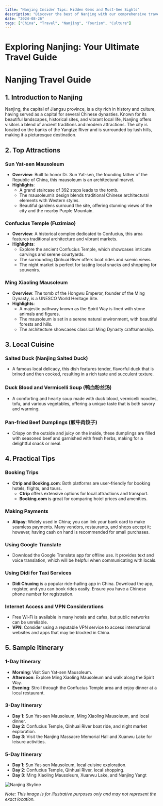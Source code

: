 ```yaml
---
title: "Nanjing Insider Tips: Hidden Gems and Must-See Sights"
description: "Discover the best of Nanjing with our comprehensive travel guide. Explore top attractions, savor local cuisine, and get insider tips for an unforgettable Chinese adventure."
date: "2024-08-26"
tags: ["China", "Travel", "Nanjing", "Tourism", "Culture"]
---
```


# Exploring Nanjing: Your Ultimate Travel Guide

# Nanjing Travel Guide

## 1. Introduction to Nanjing
Nanjing, the capital of Jiangsu province, is a city rich in history and culture, having served as a capital for several Chinese dynasties. Known for its beautiful landscapes, historical sites, and vibrant local life, Nanjing offers visitors a blend of ancient traditions and modern attractions. The city is located on the banks of the Yangtze River and is surrounded by lush hills, making it a picturesque destination.

## 2. Top Attractions

### Sun Yat-sen Mausoleum
- **Overview**: Built to honor Dr. Sun Yat-sen, the founding father of the Republic of China, this mausoleum is an architectural marvel.
- **Highlights**:
  - A grand staircase of 392 steps leads to the tomb.
  - The mausoleum’s design blends traditional Chinese architectural elements with Western styles.
  - Beautiful gardens surround the site, offering stunning views of the city and the nearby Purple Mountain.

### Confucius Temple (Fuzimiao)
- **Overview**: A historical complex dedicated to Confucius, this area features traditional architecture and vibrant markets.
- **Highlights**:
  - Explore the ancient Confucius Temple, which showcases intricate carvings and serene courtyards.
  - The surrounding Qinhuai River offers boat rides and scenic views.
  - The night market is perfect for tasting local snacks and shopping for souvenirs.

### Ming Xiaoling Mausoleum
- **Overview**: The tomb of the Hongwu Emperor, founder of the Ming Dynasty, is a UNESCO World Heritage Site.
- **Highlights**:
  - A majestic pathway known as the Spirit Way is lined with stone animals and figures.
  - The mausoleum is set in a serene natural environment, with beautiful forests and hills.
  - The architecture showcases classical Ming Dynasty craftsmanship.

## 3. Local Cuisine

### Salted Duck (Nanjing Salted Duck)
- A famous local delicacy, this dish features tender, flavorful duck that is brined and then cooked, resulting in a rich taste and succulent texture.

### Duck Blood and Vermicelli Soup (鸭血粉丝汤)
- A comforting and hearty soup made with duck blood, vermicelli noodles, tofu, and various vegetables, offering a unique taste that is both savory and warming.

### Pan-fried Beef Dumplings (煎牛肉饺子)
- Crispy on the outside and juicy on the inside, these dumplings are filled with seasoned beef and garnished with fresh herbs, making for a delightful snack or meal.

## 4. Practical Tips

### Booking Trips
- **Ctrip and Booking.com**: Both platforms are user-friendly for booking hotels, flights, and tours. 
  - **Ctrip** offers extensive options for local attractions and transport.
  - **Booking.com** is great for comparing hotel prices and amenities.

### Making Payments
- **Alipay**: Widely used in China; you can link your bank card to make seamless payments. Many vendors, restaurants, and shops accept it; however, having cash on hand is recommended for small purchases.

### Using Google Translate
- Download the Google Translate app for offline use. It provides text and voice translation, which will be helpful when communicating with locals.

### Using Didi for Taxi Services
- **Didi Chuxing** is a popular ride-hailing app in China. Download the app, register, and you can book rides easily. Ensure you have a Chinese phone number for registration.

### Internet Access and VPN Considerations
- Free Wi-Fi is available in many hotels and cafes, but public networks can be unreliable. 
- **VPN**: Consider using a reputable VPN service to access international websites and apps that may be blocked in China.

## 5. Sample Itinerary

### 1-Day Itinerary
- **Morning**: Visit Sun Yat-sen Mausoleum.
- **Afternoon**: Explore Ming Xiaoling Mausoleum and walk along the Spirit Way.
- **Evening**: Stroll through the Confucius Temple area and enjoy dinner at a local restaurant.

### 3-Day Itinerary
- **Day 1**: Sun Yat-sen Mausoleum, Ming Xiaoling Mausoleum, and local dinner.
- **Day 2**: Confucius Temple, Qinhuai River boat ride, and night market exploration.
- **Day 3**: Visit the Nanjing Massacre Memorial Hall and Xuanwu Lake for leisure activities.

### 5-Day Itinerary
- **Day 1**: Sun Yat-sen Mausoleum, local cuisine exploration.
- **Day 2**: Confucius Temple, Qinhuai River, local shopping.
- **Day 3**: Ming Xiaoling Mausoleum, Xuanwu Lake, and Nanjing Yangt

<img src="https://source.unsplash.com/1600x900/?Nanjing,cityscape" alt="Nanjing Skyline" loading="lazy">

*Note: This image is for illustrative purposes only and may not represent the exact location.*

